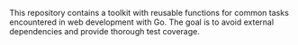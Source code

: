 This repository contains a toolkit with reusable functions for common tasks encountered in web development with Go.
The goal is to avoid external dependencies and provide thorough test coverage.

